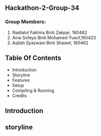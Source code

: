 ## Hackathon-2-Group-34

### Group Members: 
  1. Nadiatul Fakhira Binti Zakpar, 160462
  2.  Aina Sofeya Binti Mohamed Yusof,160423
  3.  Aqilah Syazwani Binti Shawel, 160462
  
## Table Of Contents 
  + Introduction
  + Storyline
  + Features
  + Setup
  + Compiling & Running
  + Credits

## Introduction


## storyline

